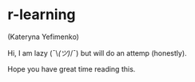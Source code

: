 # r-learning
 
(Kateryna Yefimenko)
 
Hi, I am lazy (¯\\_(ツ)_/¯) but will do an attemp (honestly).

Hope you have great time reading this.
